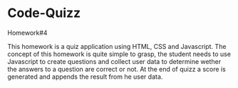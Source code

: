 # Code-Quizz
Homework#4

This homework is a quiz application using HTML, CSS and Javascript.
The concept of this homework is quite simple to grasp, the student needs to use Javascript to create questions and collect user data to determine wether the answers to a question are correct or not.
At the end of quizz a score is generated and appends the result from he user data.

